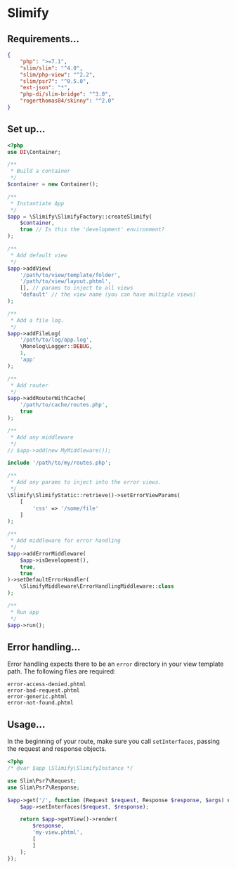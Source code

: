 Slimify
=======

Requirements...
---------------

```json
{
    "php": ">=7.1",
    "slim/slim": "^4.0",
    "slim/php-view": "^2.2",
    "slim/psr7": "^0.5.0",
    "ext-json": "*",
    "php-di/slim-bridge": "^3.0",
    "rogerthomas84/skinny": "^2.0"
}
```

Set up...
---------

```php
<?php
use DI\Container;

/**
 * Build a container
 */
$container = new Container();

/**
 * Instantiate App
 */
$app = \Slimify\SlimifyFactory::createSlimify(
    $container,
    true // Is this the 'development' environment?
);

/**
 * Add default view
 */
$app->addView(
    '/path/to/view/template/folder',
    '/path/to/view/layout.phtml',
    [], // params to inject to all views
    'default' // the view name (you can have multiple views)
);

/**
 * Add a file log.
 */
$app->addFileLog(
    '/path/to/log/app.log',
    \Monolog\Logger::DEBUG,
    1,
    'app'
);

/**
 * Add router
 */
$app->addRouterWithCache(
    '/path/to/cache/routes.php',
    true
);

/**
 * Add any middleware
 */
// $app->add(new MyMiddleware());

include '/path/to/my/routes.php';

/**
 * Add any params to inject into the error views.
 */
\Slimify\SlimifyStatic::retrieve()->setErrorViewParams(
    [
        'css' => '/some/file'
    ]
);

/**
 * Add middleware for error handling
 */
$app->addErrorMiddleware(
    $app->isDevelopment(),
    true,
    true
)->setDefaultErrorHandler(
    \SlimifyMiddleware\ErrorHandlingMiddleware::class
);

/**
 * Run app
 */
$app->run();

```

Error handling...
-----------------

Error handling expects there to be an `error` directory in your view template path. The following files are required:

```
error-access-denied.phtml
error-bad-request.phtml
error-generic.phtml
error-not-found.phtml
```

Usage...
--------

In the beginning of your route, make sure you call `setInterfaces`, passing the request and response objects.

```php
<?php
/* @var $app \Slimify\SlimifyInstance */

use Slim\Psr7\Request;
use Slim\Psr7\Response;

$app->get('/', function (Request $request, Response $response, $args) use ($app) {
    $app->setInterfaces($request, $response);

    return $app->getView()->render(
        $response,
        'my-view.phtml',
        [
        ]
    );
});

```
